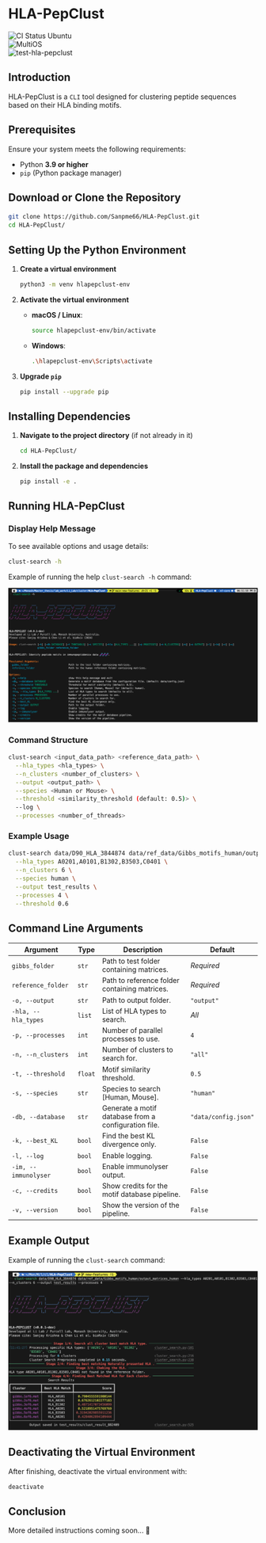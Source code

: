 # HLA-PepClust  
![CI Status Ubuntu](https://github.com/Sanpme66/HLA-PepClust/actions/workflows/python-package.yml/badge.svg)  
![MultiOS](https://github.com/Sanpme66/HLA-PepClust/actions/workflows/matrix.yml/badge.svg)  
![test-hla-pepclust](https://github.com/Sanpme66/HLA-PepClust/actions/workflows/test-hla-pepclust.yml/badge.svg)  

## Introduction  

HLA-PepClust is a `CLI` tool designed for clustering peptide sequences based on their HLA binding motifs.  

## Prerequisites  

Ensure your system meets the following requirements:  
- Python **3.9 or higher**  
- `pip` (Python package manager)  

## Download or Clone the Repository  

```bash
git clone https://github.com/Sanpme66/HLA-PepClust.git
cd HLA-PepClust/
```

## Setting Up the Python Environment  

1. **Create a virtual environment**  
    ```bash
    python3 -m venv hlapepclust-env
    ```

2. **Activate the virtual environment**  
    - **macOS / Linux**:  
      ```bash
      source hlapepclust-env/bin/activate
      ```
    - **Windows**:  
      ```bash
      .\hlapepclust-env\Scripts\activate
      ```

3. **Upgrade `pip`**  
    ```bash
    pip install --upgrade pip
    ```

## Installing Dependencies  

1. **Navigate to the project directory** (if not already in it)  
    ```bash
    cd HLA-PepClust/
    ```

2. **Install the package and dependencies**  
    ```bash
    pip install -e .
    ```

## Running HLA-PepClust  

### Display Help Message  

To see available options and usage details:  
```bash
clust-search -h      
```

Example of running the help `clust-search -h` command:  

![Example Output](assets/img/clust-search-help.png)  

### Command Structure  

```bash
clust-search <input_data_path> <reference_data_path> \
  --hla_types <hla_types> \
  --n_clusters <number_of_clusters> \
  --output <output_path> \
  --species <Human or Mouse> \
  --threshold <similarity_threshold (default: 0.5)> \
  --log \
  --processes <number_of_threads>
```

### Example Usage  

```bash
clust-search data/D90_HLA_3844874 data/ref_data/Gibbs_motifs_human/output_matrices_human \
  --hla_types A0201,A0101,B1302,B3503,C0401 \
  --n_clusters 6 \
  --species human \
  --output test_results \
  --processes 4 \
  --threshold 0.6 
```

## Command Line Arguments  

| Argument | Type | Description | Default |
|----------|------|-------------|---------|
| `gibbs_folder` | `str` | Path to test folder containing matrices. | *Required* |
| `reference_folder` | `str` | Path to reference folder containing matrices. | *Required* |
| `-o, --output` | `str` | Path to output folder. | `"output"` |
| `-hla, --hla_types` | `list` | List of HLA types to search. | *All* |
| `-p, --processes` | `int` | Number of parallel processes to use. | `4` |
| `-n, --n_clusters` | `int` | Number of clusters to search for. | `"all"` |
| `-t, --threshold` | `float` | Motif similarity threshold. | `0.5` |
| `-s, --species` | `str` | Species to search [Human, Mouse]. | `"human"` |
| `-db, --database` | `str` | Generate a motif database from a configuration file. | `"data/config.json"` |
| `-k, --best_KL` | `bool` | Find the best KL divergence only. | `False` |
| `-l, --log` | `bool` | Enable logging. | `False` |
| `-im, --immunolyser` | `bool` | Enable immunolyser output. | `False` |
| `-c, --credits` | `bool` | Show credits for the motif database pipeline. | `False` |
| `-v, --version` | `bool` | Show the version of the pipeline. | `False` |

## Example Output  

Example of running the `clust-search` command:  

![Example Output](assets/img/search-results.png)  

## Deactivating the Virtual Environment  

After finishing, deactivate the virtual environment with:  
```bash
deactivate
```

## Conclusion  

More detailed instructions coming soon... 🚀  

